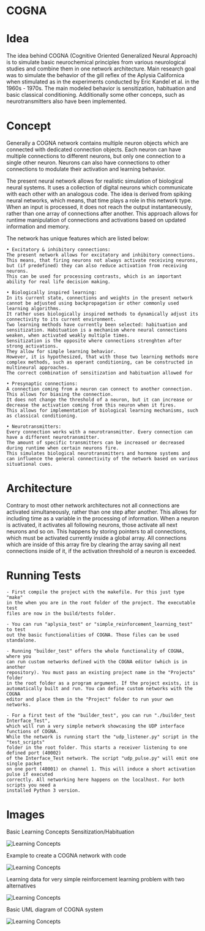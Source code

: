 # COGNA

<h1>Idea</h1>
  The idea behind COGNA (Cognitive Oriented Generalized Neural Approach) is to simulate basic neurochemical principles from various neurological studies and combine them in one network architecture. Main research goal was to simulate the behavior of the gill reflex of the Aplysia Californica when stimulated as in the experiments conducted by Eric Kandel et al. in the 1960s - 1970s. The main modeled behavior is sensitization, habituation and basic classical conditioning. Additionally some other conceps, such as neurotransmitters also have been implemented.
  
<h1>Concept</h1>
  Generally a COGNA network contains multiple neuron objects which are connected with dedicated connection objects. Each neuron can have multiple connections to different neurons, but only one connection to a single other neuron. Neurons can also have connections to other connections to modulate their activation and learning behavior.
  
  The present neural network allows for realistic simulation of biological neural systems. It uses a collection of digital neurons which communicate with each other with an analogous code. The idea is derived from spiking neural networks, which means, that time plays a role in this network type. When an input is processed, it does not reach the output instantaneously, rather than one array of connections after another. This approach allows for runtime manipulation of connections and activations based on updated information and memory.
  
The network has unique features which are listed below:

    • Excitatory & inhibitory connections:
    The present network allows for excitatory and inhibitory connections.
    This means, that firing neurons not always activate receiving neurons, but (if predefined) they can also reduce activation from receiving neurons.
    This can be used for processing contrasts, which is an important ability for real life decision making.
    
    • Biologically inspired learning:
    In its current state, connections and weights in the present network cannot be adjusted using backpropagation or other commonly used learning algorithms.
    It rather uses biologically inspired methods to dynamically adjust its connectivity to its current environment.
    Two learning methods have currently been selected: habituation and sensitization. Habituation is a mechanism where neural connections weaken, when activated weakly multiple times.
    Sensitization is the opposite where connections strenghten after strong activations.
    They allow for simple learning behavior.
    However, it is hypothesized, that with those two learning methods more complex methods, such as operant conditioning, can be constructed in multineural approaches.
    The correct combination of sensitization and habituation allowed for
    
    • Presynaptic connections:
    A connection coming from a neuron can connect to another connection. This allows for biasing the connection.
    It does not change the threshold of a neuron, but it can increase or decrease the activation coming from this neuron when it fires.
    This allows for implementation of biological learning mechanisms, such as classical conditioning.
    
    • Neurotransmitters:
    Every connection works with a neurotransmitter. Every connection can have a different neurotransmitter.
    The amount of specific transmitters can be increased or decreased during runtime when certain neurons fire.
    This simulates biological neurotransmitters and hormone systems and can influence the general connectivity of the network based on various situational cues.
  
<h1>Architecture</h1>
  Contrary to most other network architectures not all connections are activated simultaneously, rather than one step after another. This allows for including time as a variable in the processing of information. When a neuron is activated, it activates all following neurons, those activate all next neurons and so on.
  This happens by storing pointers to all connections, which must be activated currently inside a global array. All connections which are inside of this array fire by clearing the array saving all next connections inside of it, if the activation threshold of a neuron is exceeded.

<h1>Running Tests</h1>

    - First compile the project with the makefile. For this just type "make"
    in the when you are in the root folder of the project. The executable test
    files are now in the build/tests folder.

    - You can run "aplysia_test" or "simple_reinforcement_learning_test" to test
    out the basic functionalities of COGNA. Those files can be used standalone.

    - Running "builder_test" offers the whole functionality of COGNA, where you
    can run custom networks defined with the COGNA editor (which is in another
    repository). You must pass an existing project name in the "Projects" folder
    in the root folder as a program argument. If the project exists, it is
    automatically built and run. You can define custom networks with the COGNA
    editor and place them in the "Project" folder to run your own networks.
    
    - For a first test of the "builder_test", you can run "./builder_test Interface_Test",
    which will run a very simple network showcasing the UDP interface functions of COGNA.
    While the network is running start the "udp_listener.py" script in the "test_scripts"
    folder in the root folder. This starts a receiver listening to one defined port (40002)
    of the Interface_Test network. The script "udp_pulse.py" will emit one single packet
    on one port (40001) on channel 1. This will induce a short activation pulse if executed
    correctly. All networking here happens on the localhost. For both scripts you need a
    installed Python 3 version.

<h1>Images</h1>
Basic Learning Concepts Sensitization/Habituation

![Learning Concepts](images/basic_learning_concepts.png)

Example to create a COGNA network with code

![Learning Concepts](images/cogna_code.png)

Learning data for very simple reinforcement learning problem with two alternatives

![Learning Concepts](images/cogna_graphic.png)

Basic UML diagram of COGNA system

![Learning Concepts](images/cogna_uml.png)